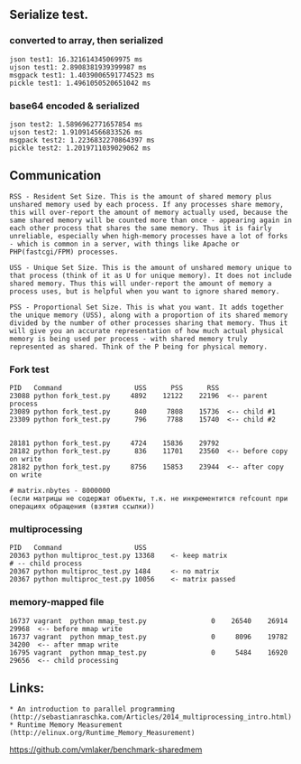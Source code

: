 ## Serialize test.
### converted to array, then serialized
```
json test1: 16.321614345069975 ms
ujson test1: 2.8908381939399987 ms
msgpack test1: 1.4039006591774523 ms
pickle test1: 1.4961050520651042 ms
```

### base64 encoded & serialized
```
json test2: 1.5896962771657854 ms
ujson test2: 1.910914566833526 ms
msgpack test2: 1.2236832270864397 ms
pickle test2: 1.2019711039029062 ms
```

## Communication

    RSS - Resident Set Size. This is the amount of shared memory plus unshared memory used by each process. If any processes share memory, this will over-report the amount of memory actually used, because the same shared memory will be counted more than once - appearing again in each other process that shares the same memory. Thus it is fairly unreliable, especially when high-memory processes have a lot of forks - which is common in a server, with things like Apache or PHP(fastcgi/FPM) processes.

    USS - Unique Set Size. This is the amount of unshared memory unique to that process (think of it as U for unique memory). It does not include shared memory. Thus this will under-report the amount of memory a process uses, but is helpful when you want to ignore shared memory.

    PSS - Proportional Set Size. This is what you want. It adds together the unique memory (USS), along with a proportion of its shared memory divided by the number of other processes sharing that memory. Thus it will give you an accurate representation of how much actual physical memory is being used per process - with shared memory truly represented as shared. Think of the P being for physical memory.


### Fork test
```
PID   Command                  USS      PSS      RSS
23088 python fork_test.py     4892    12122    22196  <-- parent process
23089 python fork_test.py      840     7808    15736  <-- child #1
23309 python fork_test.py      796     7788    15740  <-- child #2


28181 python fork_test.py     4724    15836    29792
28182 python fork_test.py      836    11701    23560  <-- before copy on write
28182 python fork_test.py     8756    15853    23944  <-- after copy on write

# matrix.nbytes - 8000000
(если матрицы не содержат объекты, т.к. не инкрементится refcount при операциях обращения (взятия ссылки))

```

### multiprocessing
```
PID   Command                  USS
20363 python multiproc_test.py 13368    <- keep matrix
# -- child process
20367 python multiproc_test.py 1484     <- no matrix
20367 python multiproc_test.py 10056    <- matrix passed
```

### memory-mapped file
```
16737 vagrant  python mmap_test.py                0    26540    26914    29968  <-- before mmap write
16737 vagrant  python mmap_test.py                0     8096    19782    34200  <-- after mmap write
16795 vagrant  python mmap_test.py                0     5484    16920    29656  <-- child processing
```

## Links:
    * An introduction to parallel programming (http://sebastianraschka.com/Articles/2014_multiprocessing_intro.html)
    * Runtime Memory Measurement (http://elinux.org/Runtime_Memory_Measurement)





https://github.com/vmlaker/benchmark-sharedmem
